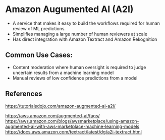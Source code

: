 # Amazon Augumented AI (A2I)

- A service that makes it easy to build the workflows required for human review of ML predictions.
- Simplifies managing a large number of human reviewers at scale
- Has direct integration with Amazon Textract and Amazon Rekognition

## Common Use Cases:
- Content moderation where human oversight is required to judge uncertain results from a machine learning model
- Manual reviews of low confidence predictions from a model


## References

https://tutorialsdojo.com/amazon-augmented-ai-a2i/

https://aws.amazon.com/augmented-ai/faqs/
https://aws.amazon.com/blogs/awsmarketplace/using-amazon-augmented-ai-with-aws-marketplace-machine-learning-models
https://docs.aws.amazon.com/textract/latest/dg/a2i-textract.html

